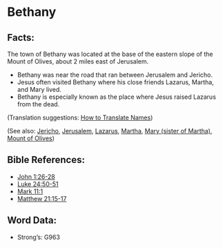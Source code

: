 # Bethany

## Facts:

The town of Bethany was located at the base of the eastern slope of the Mount of Olives, about 2 miles east of Jerusalem.

* Bethany was near the road that ran between Jerusalem and Jericho.
* Jesus often visited Bethany where his close friends Lazarus, Martha, and Mary lived.
* Bethany is especially known as the place where Jesus raised Lazarus from the dead.

(Translation suggestions: [How to Translate Names](../../translate/translate-names))

(See also: [Jericho](../names/jericho.md), [Jerusalem](../names/jerusalem.md), [Lazarus](../names/lazarus.md), [Martha](../names/martha.md), [Mary (sister of Martha)](../names/marysisterofmartha.md), [Mount of Olives](../names/mountofolives.md))

## Bible References:

* [John 1:26-28](rc://en/tn/help/jhn/01/26)
* [Luke 24:50-51](rc://en/tn/help/luk/24/50)
* [Mark 11:1](rc://en/tn/help/mrk/11/01)
* [Matthew 21:15-17](rc://en/tn/help/mat/21/15)

## Word Data:

* Strong’s: G963
